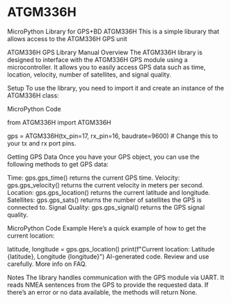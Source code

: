 # ATGM336H
MicroPython Library for GPS+BD ATGM336H 
This is a simple liburary that allows access to the ATGM336H GPS unit



ATGM336H GPS Library Manual
Overview
The ATGM336H library is designed to interface with the ATGM336H GPS module using a microcontroller. It allows you to easily access GPS data such as time, location, velocity, number of satellites, and signal quality.

Setup
To use the library, you need to import it and create an instance of the ATGM336H class:

MicroPython Code 

from ATGM336H import ATGM336H

gps = ATGM336H(tx_pin=17, rx_pin=16, baudrate=9600) # Change this to your tx and rx port pins. 

Getting GPS Data
Once you have your GPS object, you can use the following methods to get GPS data:

Time: gps.gps_time() returns the current GPS time.
Velocity: gps.gps_velocity() returns the current velocity in meters per second.
Location: gps.gps_location() returns the current latitude and longitude.
Satellites: gps.gps_sats() returns the number of satellites the GPS is connected to.
Signal Quality: gps.gps_signal() returns the GPS signal quality.


MicroPython Code Example
Here’s a quick example of how to get the current location:

latitude, longitude = gps.gps_location()
print(f"Current location: Latitude {latitude}, Longitude {longitude}")
AI-generated code. Review and use carefully. More info on FAQ.



Notes
The library handles communication with the GPS module via UART.
It reads NMEA sentences from the GPS to provide the requested data.
If there’s an error or no data available, the methods will return None.
